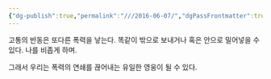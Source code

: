 ```yaml
---
{"dg-publish":true,"permalink":"///2016-06-07/","dgPassFrontmatter":true}
---
```


고통의 반동은 또다른 폭력을 낳는다.
똑같이 밖으로 보내거나 혹은 안으로 밀어넣을 수 있다.
나를 비좁게 하며.

그래서 우리는 폭력의 연쇄를 끊어내는 유일한 영웅이 될 수 있다.